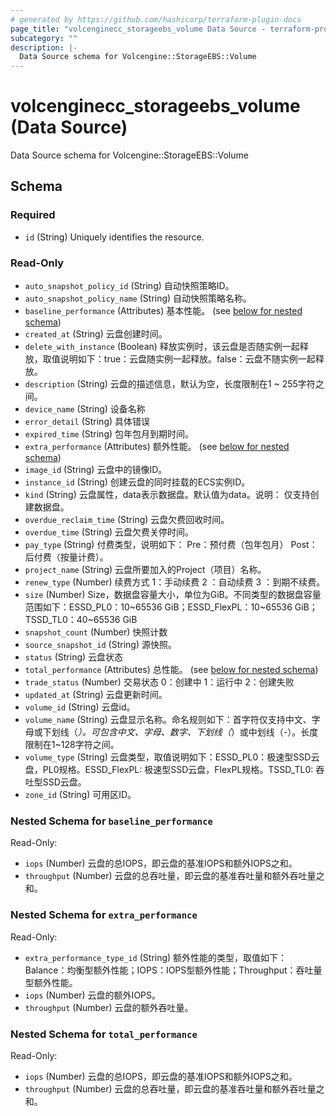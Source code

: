 ```yaml
---
# generated by https://github.com/hashicorp/terraform-plugin-docs
page_title: "volcenginecc_storageebs_volume Data Source - terraform-provider-volcenginecc"
subcategory: ""
description: |-
  Data Source schema for Volcengine::StorageEBS::Volume
---
```


# volcenginecc_storageebs_volume (Data Source)

Data Source schema for Volcengine::StorageEBS::Volume



<!-- schema generated by tfplugindocs -->
## Schema

### Required

- `id` (String) Uniquely identifies the resource.

### Read-Only

- `auto_snapshot_policy_id` (String) 自动快照策略ID。
- `auto_snapshot_policy_name` (String) 自动快照策略名称。
- `baseline_performance` (Attributes) 基本性能。 (see [below for nested schema](#nestedatt--baseline_performance))
- `created_at` (String) 云盘创建时间。
- `delete_with_instance` (Boolean) 释放实例时，该云盘是否随实例一起释放，取值说明如下：true：云盘随实例一起释放。false：云盘不随实例一起释放。
- `description` (String) 云盘的描述信息，默认为空，长度限制在1 ~ 255字符之间。
- `device_name` (String) 设备名称
- `error_detail` (String) 具体错误
- `expired_time` (String) 包年包月到期时间。
- `extra_performance` (Attributes) 额外性能。 (see [below for nested schema](#nestedatt--extra_performance))
- `image_id` (String) 云盘中的镜像ID。
- `instance_id` (String) 创建云盘的同时挂载的ECS实例ID。
- `kind` (String) 云盘属性，data表示数据盘。默认值为data。说明： 仅支持创建数据盘。
- `overdue_reclaim_time` (String) 云盘欠费回收时间。
- `overdue_time` (String) 云盘欠费关停时间。
- `pay_type` (String) 付费类型，说明如下： Pre：预付费（包年包月） Post：后付费（按量计费）。
- `project_name` (String) 云盘所要加入的Project（项目）名称。
- `renew_type` (Number) 续费方式 1：手动续费 2 ：自动续费 3 ：到期不续费。
- `size` (Number) Size，数据盘容量大小，单位为GiB。不同类型的数据盘容量范围如下：ESSD_PL0：10~65536 GiB；ESSD_FlexPL：10~65536 GiB；TSSD_TL0：40~65536 GiB
- `snapshot_count` (Number) 快照计数
- `source_snapshot_id` (String) 源快照。
- `status` (String) 云盘状态
- `total_performance` (Attributes) 总性能。 (see [below for nested schema](#nestedatt--total_performance))
- `trade_status` (Number) 交易状态 0：创建中 1：运行中 2：创建失败
- `updated_at` (String) 云盘更新时间。
- `volume_id` (String) 云盘id。
- `volume_name` (String) 云盘显示名称。命名规则如下：首字符仅支持中文、字母或下划线（_）。可包含中文、字母、数字、下划线（_）或中划线（-）。长度限制在1~128字符之间。
- `volume_type` (String) 云盘类型，取值说明如下：ESSD_PL0：极速型SSD云盘，PL0规格。ESSD_FlexPL: 极速型SSD云盘，FlexPL规格。TSSD_TL0: 吞吐型SSD云盘。
- `zone_id` (String) 可用区ID。

<a id="nestedatt--baseline_performance"></a>
### Nested Schema for `baseline_performance`

Read-Only:

- `iops` (Number) 云盘的总IOPS，即云盘的基准IOPS和额外IOPS之和。
- `throughput` (Number) 云盘的总吞吐量，即云盘的基准吞吐量和额外吞吐量之和。


<a id="nestedatt--extra_performance"></a>
### Nested Schema for `extra_performance`

Read-Only:

- `extra_performance_type_id` (String) 额外性能的类型，取值如下：Balance：均衡型额外性能；IOPS：IOPS型额外性能；Throughput：吞吐量型额外性能。
- `iops` (Number) 云盘的额外IOPS。
- `throughput` (Number) 云盘的额外吞吐量。


<a id="nestedatt--total_performance"></a>
### Nested Schema for `total_performance`

Read-Only:

- `iops` (Number) 云盘的总IOPS，即云盘的基准IOPS和额外IOPS之和。
- `throughput` (Number) 云盘的总吞吐量，即云盘的基准吞吐量和额外吞吐量之和。

